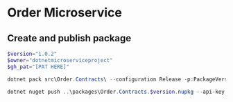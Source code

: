 # Order Microservice

## Create and publish package

```powershell
$version="1.0.2"
$owner="dotnetmicroserviceproject"
$gh_pat="[PAT HERE]"

dotnet pack src\Order.Contracts\ --configuration Release -p:PackageVersion=$version -p:RepositoryUrl=https://github.com/$owner/order -o ..\packages

dotnet nuget push ..\packages\Order.Contracts.$version.nupkg --api-key $gh_pat --source "github"

```
